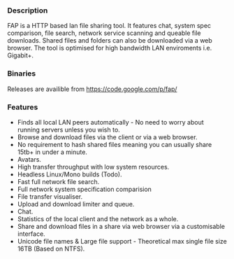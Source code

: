 ### Description
FAP is a HTTP based lan file sharing tool. It features chat, system spec comparison, file search, network service scanning and queable file downloads. Shared files and folders can also be downloaded via a web browser. The tool is optimised for high bandwidth LAN enviroments i.e. Gigabit+.

### Binaries
Releases are availible from https://code.google.com/p/fap/

### Features
- Finds all local LAN peers automatically - No need to worry about running servers unless you wish to.
- Browse and download files via the client or via a web browser.
- No requirement to hash shared files meaning you can usually share 15tb+ in under a minute.
- Avatars.
- High transfer throughput with low system resources.
- Headless Linux/Mono builds (Todo).
- Fast full network file search.
- Full network system specification comparision
- File transfer visualiser.
- Upload and download limiter and queue.
- Chat.
- Statistics of the local client and the network as a whole.
- Share and download files in a share via web browser via a customisable interface.
- Unicode file names & Large file support - Theoretical max single file size 16TB (Based on NTFS). 